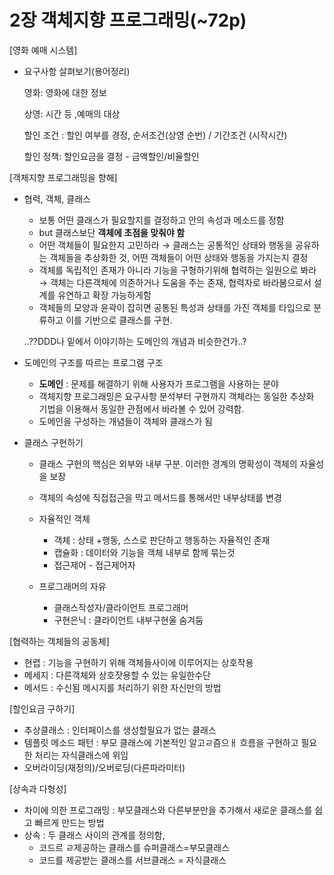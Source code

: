 # 2장 객체지향 프로그래밍(~72p)

[영화 예매 시스템]

- 요구사항 살펴보기(용어정리)
    
    영화: 영화에 대한 정보
    
    상영: 시간 등 ,예매의 대상
    
    할인 조건 : 할인 여부를 경정, 순서조건(상영 순번) / 기간조건 (시작시간)
    
    할인 정책: 할인요금을 결정 - 금액할인/비율할인
    

[객체지향 프로그래밍을 향해]

- 협력, 객체, 클래스
    - 보통 어떤 클래스가 필요할지를 결정하고 안의 속성과 메소드를 정함
    - but 클래스보단 **객체에 초점을 맞춰야 함**
    - 어떤 객체들이 필요한지 고민하라 → 클래스는 공통적인 상태와 행동을 공유하는 객체들을 추상화한 것, 어떤 객체들이 어떤 상태와 행동을 가지는지 결정
    - 객체를 독립적인 존재가 아니라 기능을 구형하기위해 협력하는 일원으로 봐라 → 객체는 다른객체에 의존하거나 도움을 주는 존재, 협력자로 바라봄으로서 설계를 유연하고 확장 가능하게함
    - 객체들의 모양과 윤곽이 잡히면 공통된 특성과 상태를 가진 객체를 타입으로 분류하고 이를 기반으로 클래스를 구현.
    
    ..??DDD나 밑에서 이야기하는 도메인의 개념과 비슷한건가..?
    
- 도메인의 구조를 따르는 프로그램 구조
    - **도메인** : 문제를 해결하기 위해 사용자가 프로그램을 사용하는 분야
    - 객체지향 프로그래밍은 요구사항 분석부터 구현까지 객체라는 동일한 추상화 기법을 이용해서 동일한 관점에서 바라볼 수 있어 강력함.
    - 도메인을 구성하는 개념들이 객체와 클래스가 됨
- 클래스 구현하기
    - 클래스 구현의 핵심은 외부와 내부 구분. 이러한 경계의 명확성이 객체의 자율성을 보장
    - 객체의 속성에 직접접근을 막고 메서드를 통해서만 내부상태를 변경
    - 자율적인 객체
        - 객체 : 상태 +행동, 스스로 판단하고 행동하는 자율적인 존재
        - 캡슐화 : 데이터와 기능을 객체 내부로 함께 묶는것
        - 접근제어 - 접근제어자
        
    - 프로그래머의 자유
        - 클래스작성자/클라이언트 프로그래머
        - 구현은닉 : 클라이언트 내부구현울 숨겨둠

[협력하는 객체들의 공동체]

- 현렵 : 기능을 구현하기 위해 객체들사이에 이루어지는 상호작용
- 메세지 : 다른객체와 상호잣용할 수 있는 유일한수단
- 메서드 : 수신됨 메시지를 처리하기 위한 자신만의 방법

[할인요금 구하기]

- 추상클래스 : 인터페이스를 생성할필요가 없는 클래스
- 템플릿 메소드 패턴 : 부모 클래스에 기본적인 알고ㄹ즘으ㅐ 흐름을 구현하고 필요한 처리는 자식클래스에 위임
- 오버라이딩(재정의)/오버로딩(다른파라미터)

[상속과 다형성]

- 차이에 의한 프로그래밍 : 부모클래스와 다른부분만을 추가해서 새로운 클래스를 쉽고 빠르게 만드는 방법
- 상속 : 두 클래스 사이의 관계를 정의함,
    - 코드르 ㄹ제공하는 클래스를 슈퍼클래스=부모클래스
    - 코드를 제공받는 클래스를 서브클래스 = 자식클래스
